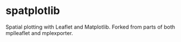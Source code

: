 # spatplotlib
Spatial plotting with Leaflet and Matplotlib. Forked from parts of both mplleaflet and mplexporter.
